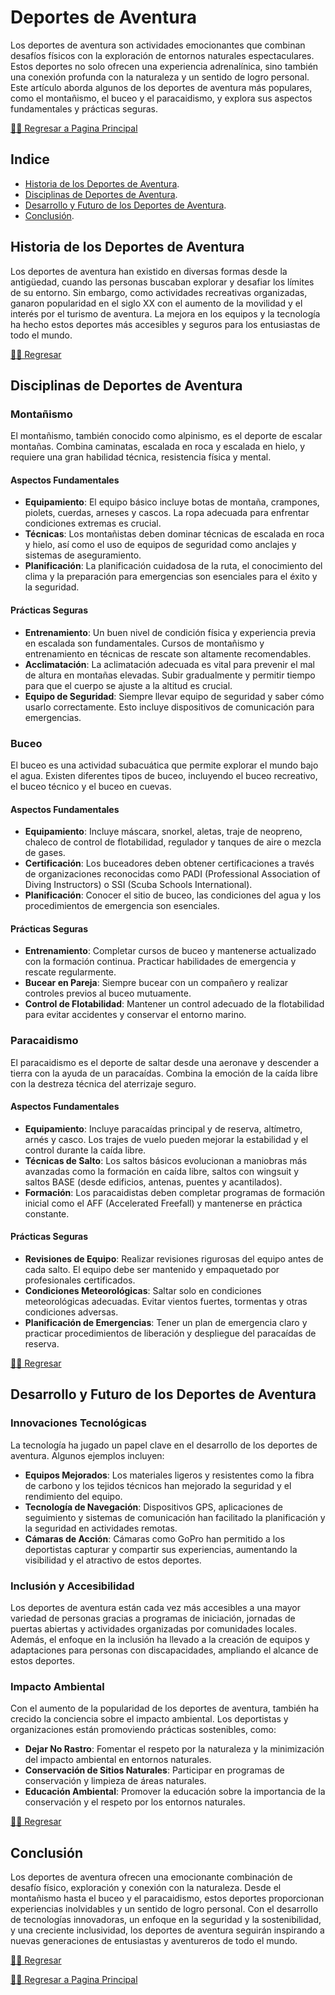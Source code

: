 # Deportes de Aventura

Los deportes de aventura son actividades emocionantes que combinan desafíos físicos con la exploración de entornos naturales espectaculares. Estos deportes no solo ofrecen una experiencia adrenalínica, sino también una conexión profunda con la naturaleza y un sentido de logro personal. Este artículo aborda algunos de los deportes de aventura más populares, como el montañismo, el buceo y el paracaidismo, y explora sus aspectos fundamentales y prácticas seguras.

[☝🏻 Regresar a Pagina Principal](/articulos.md)

## Indice

- [Historia de los Deportes de Aventura](#historia-de-los-deportes-de-aventura).
- [Disciplinas de Deportes de Aventura](#disciplinas-de-deportes-de-aventura).
- [Desarrollo y Futuro de los Deportes de Aventura](#desarrollo-y-futuro-de-los-deportes-de-aventura).
- [Conclusión](#conclusión).


## Historia de los Deportes de Aventura

Los deportes de aventura han existido en diversas formas desde la antigüedad, cuando las personas buscaban explorar y desafiar los límites de su entorno. Sin embargo, como actividades recreativas organizadas, ganaron popularidad en el siglo XX con el aumento de la movilidad y el interés por el turismo de aventura. La mejora en los equipos y la tecnología ha hecho estos deportes más accesibles y seguros para los entusiastas de todo el mundo.

[☝🏻 Regresar](#deportes-de-aventura)

## Disciplinas de Deportes de Aventura

### Montañismo

El montañismo, también conocido como alpinismo, es el deporte de escalar montañas. Combina caminatas, escalada en roca y escalada en hielo, y requiere una gran habilidad técnica, resistencia física y mental.

#### Aspectos Fundamentales

- **Equipamiento**: El equipo básico incluye botas de montaña, crampones, piolets, cuerdas, arneses y cascos. La ropa adecuada para enfrentar condiciones extremas es crucial.
- **Técnicas**: Los montañistas deben dominar técnicas de escalada en roca y hielo, así como el uso de equipos de seguridad como anclajes y sistemas de aseguramiento.
- **Planificación**: La planificación cuidadosa de la ruta, el conocimiento del clima y la preparación para emergencias son esenciales para el éxito y la seguridad.

#### Prácticas Seguras

- **Entrenamiento**: Un buen nivel de condición física y experiencia previa en escalada son fundamentales. Cursos de montañismo y entrenamiento en técnicas de rescate son altamente recomendables.
- **Acclimatación**: La aclimatación adecuada es vital para prevenir el mal de altura en montañas elevadas. Subir gradualmente y permitir tiempo para que el cuerpo se ajuste a la altitud es crucial.
- **Equipo de Seguridad**: Siempre llevar equipo de seguridad y saber cómo usarlo correctamente. Esto incluye dispositivos de comunicación para emergencias.

### Buceo

El buceo es una actividad subacuática que permite explorar el mundo bajo el agua. Existen diferentes tipos de buceo, incluyendo el buceo recreativo, el buceo técnico y el buceo en cuevas.

#### Aspectos Fundamentales

- **Equipamiento**: Incluye máscara, snorkel, aletas, traje de neopreno, chaleco de control de flotabilidad, regulador y tanques de aire o mezcla de gases.
- **Certificación**: Los buceadores deben obtener certificaciones a través de organizaciones reconocidas como PADI (Professional Association of Diving Instructors) o SSI (Scuba Schools International).
- **Planificación**: Conocer el sitio de buceo, las condiciones del agua y los procedimientos de emergencia son esenciales.

#### Prácticas Seguras

- **Entrenamiento**: Completar cursos de buceo y mantenerse actualizado con la formación continua. Practicar habilidades de emergencia y rescate regularmente.
- **Bucear en Pareja**: Siempre bucear con un compañero y realizar controles previos al buceo mutuamente.
- **Control de Flotabilidad**: Mantener un control adecuado de la flotabilidad para evitar accidentes y conservar el entorno marino.

### Paracaidismo

El paracaidismo es el deporte de saltar desde una aeronave y descender a tierra con la ayuda de un paracaídas. Combina la emoción de la caída libre con la destreza técnica del aterrizaje seguro.

#### Aspectos Fundamentales

- **Equipamiento**: Incluye paracaídas principal y de reserva, altímetro, arnés y casco. Los trajes de vuelo pueden mejorar la estabilidad y el control durante la caída libre.
- **Técnicas de Salto**: Los saltos básicos evolucionan a maniobras más avanzadas como la formación en caída libre, saltos con wingsuit y saltos BASE (desde edificios, antenas, puentes y acantilados).
- **Formación**: Los paracaidistas deben completar programas de formación inicial como el AFF (Accelerated Freefall) y mantenerse en práctica constante.

#### Prácticas Seguras

- **Revisiones de Equipo**: Realizar revisiones rigurosas del equipo antes de cada salto. El equipo debe ser mantenido y empaquetado por profesionales certificados.
- **Condiciones Meteorológicas**: Saltar solo en condiciones meteorológicas adecuadas. Evitar vientos fuertes, tormentas y otras condiciones adversas.
- **Planificación de Emergencias**: Tener un plan de emergencia claro y practicar procedimientos de liberación y despliegue del paracaídas de reserva.

[☝🏻 Regresar](#deportes-de-aventura)

## Desarrollo y Futuro de los Deportes de Aventura

### Innovaciones Tecnológicas

La tecnología ha jugado un papel clave en el desarrollo de los deportes de aventura. Algunos ejemplos incluyen:

- **Equipos Mejorados**: Los materiales ligeros y resistentes como la fibra de carbono y los tejidos técnicos han mejorado la seguridad y el rendimiento del equipo.
- **Tecnología de Navegación**: Dispositivos GPS, aplicaciones de seguimiento y sistemas de comunicación han facilitado la planificación y la seguridad en actividades remotas.
- **Cámaras de Acción**: Cámaras como GoPro han permitido a los deportistas capturar y compartir sus experiencias, aumentando la visibilidad y el atractivo de estos deportes.

### Inclusión y Accesibilidad

Los deportes de aventura están cada vez más accesibles a una mayor variedad de personas gracias a programas de iniciación, jornadas de puertas abiertas y actividades organizadas por comunidades locales. Además, el enfoque en la inclusión ha llevado a la creación de equipos y adaptaciones para personas con discapacidades, ampliando el alcance de estos deportes.

### Impacto Ambiental

Con el aumento de la popularidad de los deportes de aventura, también ha crecido la conciencia sobre el impacto ambiental. Los deportistas y organizaciones están promoviendo prácticas sostenibles, como:

- **Dejar No Rastro**: Fomentar el respeto por la naturaleza y la minimización del impacto ambiental en entornos naturales.
- **Conservación de Sitios Naturales**: Participar en programas de conservación y limpieza de áreas naturales.
- **Educación Ambiental**: Promover la educación sobre la importancia de la conservación y el respeto por los entornos naturales.

[☝🏻 Regresar](#deportes-de-aventura)

## Conclusión

Los deportes de aventura ofrecen una emocionante combinación de desafío físico, exploración y conexión con la naturaleza. Desde el montañismo hasta el buceo y el paracaidismo, estos deportes proporcionan experiencias inolvidables y un sentido de logro personal. Con el desarrollo de tecnologías innovadoras, un enfoque en la seguridad y la sostenibilidad, y una creciente inclusividad, los deportes de aventura seguirán inspirando a nuevas generaciones de entusiastas y aventureros de todo el mundo.

[☝🏻 Regresar](#deportes-de-aventura)

[☝🏻 Regresar a Pagina Principal](/articulos.md)